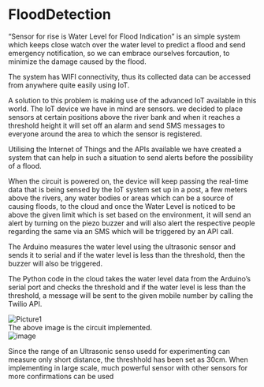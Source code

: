 # FloodDetection
“Sensor for rise is Water Level for Flood Indication” is an simple system which keeps close watch over the water level to predict a flood and send emergency notification, so we can embrace ourselves forcaution, to minimize the damage caused by the flood.

The system has WIFI connectivity, thus its collected data can be accessed from anywhere quite easily using IoT.

A solution to this problem is making use of the advanced IoT available in this world. The IoT device we have in mind are sensors. we decided to place sensors at certain positions above the river bank and when it reaches a threshold height it will set off an alarm and send SMS messages to everyone around the area to which the sensor is registered.

Utilising the Internet of Things and the APIs available we have created a system that can help
in such a situation to send alerts before the possibility of a flood.

When the circuit is powered on, the device will keep passing the real-time data that is being sensed by the IoT system set up in a post, a few meters above the rivers, any water bodies or areas which can be a source of causing floods, to the cloud and once the Water Level is noticed to be above the given limit which is set based on the environment, it will send an alert by turning on the piezo buzzer and will also alert the respective people regarding the same via an SMS which will be triggered by an API call.

The Arduino measures the water level using the ultrasonic sensor and sends it to serial and if the water level is less than the threshold, then the buzzer will also be triggered.

The Python code in the cloud takes the water level data from the Arduino’s serial port and checks the threshold and if the water level is less than the threshold, a message will be sent to the given mobile number by calling the Twilio API.

   ![Picture1](https://user-images.githubusercontent.com/48171972/176244232-5f89133d-ee98-427b-99ee-7eaa3ff79a39.png)<br/>
The above image is the circuit implemented.<br/>
                           ![image](https://user-images.githubusercontent.com/48171972/176244407-d104fd1b-1b55-44da-b0ff-5e0bb323ae0a.png)

Since the range of an Ultrasonic senso usedd for experimenting can measure only short distance, the threshhold has been set as 30cm. When implementing in large scale, much powerful sensor with other sensors for more confirmations can be used
